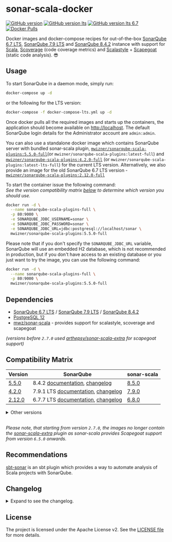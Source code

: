 # sonar-scala-docker

[![GitHub version](<https://img.shields.io/badge/release_(for_SonarQube_8.4.2)-v5.5.0-blue.svg>)](https://github.com/mwz/sonarqube-scala-docker/releases)
[![GitHub version lts](<https://img.shields.io/badge/release_(for_SonarQube_LTS_7.9)-v4.2.0-blue.svg>)](https://github.com/mwz/sonarqube-scala-docker/releases)
[![GitHub version lts 6.7](<https://img.shields.io/badge/release_(for_SonarQube_LTS_6.7)-v2.12.0-blue.svg>)](https://github.com/mwz/sonarqube-scala-docker/releases)
[![Docker Pulls](https://img.shields.io/docker/pulls/mwizner/sonarqube-scala-plugins.svg)](https://hub.docker.com/r/mwizner/sonarqube-scala-plugins)

Docker images and docker-compose recipes for out-of-the-box
[SonarQube 6.7 LTS](https://www.sonarqube.org/sonarqube-6-7-lts),
[SonarQube 7.9 LTS](https://www.sonarqube.org/sonarqube-7-9-lts) and
[SonarQube 8.4.2](https://www.sonarqube.org) instance with support
for [Scala](http://www.scala-lang.org),
[Scoverage](https://github.com/scoverage/scalac-scoverage-plugin) (code coverage
metrics) and [Scalastyle](http://www.scalastyle.org) +
[Scapegoat](https://github.com/sksamuel/scapegoat) (static code analysis).
:sunglasses:

## Usage

To start SonarQube in a daemon mode, simply run:

```bash
docker-compose up -d
```

or the following for the LTS version:

```bash
docker-compose -f docker-compose-lts.yml up -d
```

Once docker pulls all the required images and starts up the containers, the
application should become available on [http://localhost](http://localhost). The
default SonarQube login details for the Administrator account are `admin:admin`.

You can also use a standalone docker image which contains SonarQube server with
bundled sonar-scala plugin,
[`mwizner/sonarqube-scala-plugins:5.5.0-full`](https://hub.docker.com/r/mwizner/sonarqube-scala-plugins)(or
`mwizner/sonarqube-scala-plugins:latest-full`) and
[`mwizner/sonarqube-scala-plugins:4.2.0-full`](https://hub.docker.com/r/mwizner/sonarqube-scala-plugins)
(or `mwizner/sonarqube-scala-plugins:latest-lts-full`) for the current LTS
version. Alternatively, we also provide an image for the old SonarQube 6.7 LTS
version -
[`mwizner/sonarqube-scala-plugins:2.12.0-full`](https://hub.docker.com/r/mwizner/sonarqube-scala-plugins)

To start the container issue the following command:  
_See the version compatibility matrix [below](#compatibility-matrix) to
determine which version you should use._

```bash
docker run -d \
  --name sonarqube-scala-plugins-full \
  -p 80:9000 \
  -e SONARQUBE_JDBC_USERNAME=sonar \
  -e SONARQUBE_JDBC_PASSWORD=sonar \
  -e SONARQUBE_JDBC_URL=jdbc:postgresql://localhost/sonar \
  mwizner/sonarqube-scala-plugins:5.5.0-full
```

Please note that if you don't specify the `SONARQUBE_JDBC_URL` variable,
SonarQube will use an embedded H2 database, which is not recommended in
production, but if you don't have access to an existing database or you just
want to try the image, you can use the following command:

```bash
docker run -d \
  --name sonarqube-scala-plugins-full \
  -p 80:9000 \
  mwizner/sonarqube-scala-plugins:5.5.0-full
```

## Dependencies

- [SonarQube 6.7 LTS](https://hub.docker.com/_/sonarqube) /
  [SonarQube 7.9 LTS](https://hub.docker.com/_/sonarqube) /
  [SonarQube 8.4.2](https://hub.docker.com/_/sonarqube)
- [PostgreSQL 12](https://hub.docker.com/_/postgres)
- [mwz/sonar-scala](https://github.com/mwz/sonar-scala) - provides support for
  scalastyle, scoverage and scapegoat

_(versions before `2.7.0` used
[arthepsy/sonar-scala-extra](https://github.com/arthepsy/sonar-scala-extra) for
scapegoat support)_

## Compatibility Matrix

<!-- prettier-ignore-start -->
|Version | SonarQube | sonar-scala |
|--------|-----------|-------------|
[5.5.0](https://github.com/mwz/sonarqube-scala-docker/releases/tag/5.5.0) | 8.4.2 [documentation](https://docs.sonarqube.org/8.4), [changelog](https://jira.sonarsource.com/secure/ReleaseNote.jspa?projectId=10930&version=15833) | [8.5.0](https://github.com/mwz/sonar-scala/releases/tag/v8.5.0)
[4.2.0](https://github.com/mwz/sonarqube-scala-docker/releases/tag/4.2.0) | 7.9.1 LTS [documentation](https://docs.sonarqube.org/7.9), [changelog](https://jira.sonarsource.com/secure/ReleaseNote.jspa?projectId=10930&version=15029) | [7.9.0](https://github.com/mwz/sonar-scala/releases/tag/v7.9.0)
[2.12.0](https://github.com/mwz/sonarqube-scala-docker/releases/tag/2.12.0) | 6.7.7 LTS [documentation](https://docs.sonarqube.org/display/SONARQUBE67/Documentation), [changelog](https://jira.sonarsource.com/jira/secure/ReleaseNote.jspa?projectId=10930&version=14865) | [6.8.0](https://github.com/mwz/sonar-scala/releases/tag/v6.8.0)
<!-- prettier-ignore-end -->

<details>
  <summary>Other versions</summary>
  <table>
    <tr>
        <td><b>Version</b></td>
        <td><b>SonarQube</b></td>
        <td><b>sonar-scala</b></td>
        <td><b>sonar-scala-extra</b></td>
    </tr>
    <tr>
        <td><a href="https://github.com/mwz/sonarqube-scala-docker/releases/tag/5.4.0">5.4.0</a></td>
        <td>8.3.1 <a href="https://docs.sonarqube.org/8.3">documentation</a>, <a href="https://jira.sonarsource.com/secure/ReleaseNote.jspa?projectId=10930&version=15640">changelog</a></td>
        <td><a href="https://github.com/mwz/sonar-scala/releases/tag/v8.4.0">8.4.0</td>
        <td></td>
    </tr>
    <tr>
        <td><a href="https://github.com/mwz/sonarqube-scala-docker/releases/tag/5.3.0">5.3.0</a></td>
        <td>8.3.1 <a href="https://docs.sonarqube.org/8.3">documentation</a>, <a href="https://jira.sonarsource.com/secure/ReleaseNote.jspa?projectId=10930&version=15640">changelog</a></td>
        <td><a href="https://github.com/mwz/sonar-scala/releases/tag/v8.3.0">8.3.0</td>
        <td></td>
    </tr>
    <tr>
        <td><a href="https://github.com/mwz/sonarqube-scala-docker/releases/tag/5.2.0">5.2.0</a></td>
        <td>8.2 <a href="https://docs.sonarqube.org/8.2">documentation</a>, <a href="https://jira.sonarsource.com/secure/ReleaseNote.jspa?projectId=10930&version=15301">changelog</a></td>
        <td><a href="https://github.com/mwz/sonar-scala/releases/tag/v8.2.0">8.2.0</td>
        <td></td>
    </tr>
    <tr>
        <td><a href="https://github.com/mwz/sonarqube-scala-docker/releases/tag/5.1.0">5.1.0</a></td>
        <td>8.1 <a href="https://docs.sonarqube.org/8.1">documentation</a>, <a href="https://jira.sonarsource.com/secure/ReleaseNote.jspa?projectId=10930&version=15243">changelog</a></td>
        <td><a href="https://github.com/mwz/sonar-scala/releases/tag/v8.1.0">8.1.0</td>
        <td></td>
    </tr>
    <tr>
        <td><a href="https://github.com/mwz/sonarqube-scala-docker/releases/tag/5.0.0">5.0.0</a></td>
        <td>8.1 <a href="https://docs.sonarqube.org/8.1">documentation</a>, <a href="https://jira.sonarsource.com/secure/ReleaseNote.jspa?projectId=10930&version=15243">changelog</a></td>
        <td><a href="https://github.com/mwz/sonar-scala/releases/tag/v8.0.0">8.0.0</td>
        <td></td>
    </tr>
    <tr>
        <td><a href="https://github.com/mwz/sonarqube-scala-docker/releases/tag/3.7.0">3.7.0</a></td>
        <td>7.8 <a href="https://docs.sonarqube.org/7.8">documentation</a>, <a href="https://jira.sonarsource.com/jira/secure/ReleaseNote.jspa?projectId=10930&version=14939">changelog</a></td>
        <td><a href="https://github.com/mwz/sonar-scala/releases/tag/v7.6.0">7.6.0</td>
        <td></td>
    </tr>
    <tr>
        <td><a href="https://github.com/mwz/sonarqube-scala-docker/releases/tag/3.6.0">3.6.0</a></td>
        <td>7.7 <a href="https://docs.sonarqube.org/7.7">documentation</a>, <a href="https://jira.sonarsource.com/jira/secure/ReleaseNote.jspa?projectId=10930&version=14848">changelog</a></td>
        <td><a href="https://github.com/mwz/sonar-scala/releases/tag/v7.5.0">7.5.0</td>
        <td></td>
    </tr>
    <tr>
        <td><a href="https://github.com/mwz/sonarqube-scala-docker/releases/tag/3.5.0">3.5.0</a></td>
        <td>7.6 <a href="https://docs.sonarqube.org/7.6">documentation</a>, <a href="https://jira.sonarsource.com/secure/ReleaseNote.jspa?version=14753&projectId=10930">changelog</a></td>
        <td><a href="https://github.com/mwz/sonar-scala/releases/tag/v7.4.0">7.4.0</td>
        <td></td>
    </tr>
    <tr>
        <td><a href="https://github.com/mwz/sonarqube-scala-docker/releases/tag/3.4.0">3.4.0</a></td>
        <td>7.4 <a href="https://docs.sonarqube.org/7.4">documentation</a>, <a href="https://jira.sonarsource.com/jira/secure/ReleaseNote.jspa?projectId=10930&version=14549">changelog</a></td>
        <td><a href="https://github.com/mwz/sonar-scala/releases/tag/v7.3.1">7.3.1</td>
        <td></td>
    </tr>
    <tr>
        <td><a href="https://github.com/mwz/sonarqube-scala-docker/releases/tag/3.3.0">3.3.0</a></td>
        <td>7.4 <a href="https://docs.sonarqube.org/7.4">documentation</a>, <a href="https://jira.sonarsource.com/jira/secure/ReleaseNote.jspa?projectId=10930&version=14549">changelog</a></td>
        <td><a href="https://github.com/mwz/sonar-scala/releases/tag/v7.3.0">7.3.0</td>
        <td></td>
    </tr>
    <tr>
        <td><a href="https://github.com/mwz/sonarqube-scala-docker/releases/tag/3.2.1">3.2.1</a></td>
        <td>7.4 <a href="https://docs.sonarqube.org/7.4">documentation</a>, <a href="https://jira.sonarsource.com/jira/secure/ReleaseNote.jspa?projectId=10930&version=14549">changelog</a></td>
        <td><a href="https://github.com/mwz/sonar-scala/releases/tag/v7.2.0">7.2.0</td>
        <td></td>
    </tr>
    <tr>
        <td><a href="https://github.com/mwz/sonarqube-scala-docker/releases/tag/3.2.0">3.2.0</a></td>
        <td>7.4 <a href="https://docs.sonarqube.org/7.4">documentation</a>, <a href="https://jira.sonarsource.com/jira/secure/ReleaseNote.jspa?projectId=10930&version=14549">changelog</a></td>
        <td><a href="https://github.com/mwz/sonar-scala/releases/tag/v7.2.0">7.2.0</td>
        <td></td>
    </tr>
    <tr>
        <td><a href="https://github.com/mwz/sonarqube-scala-docker/releases/tag/3.1.0">3.1.0</a></td>
        <td>7.4 <a href="https://docs.sonarqube.org/7.4">documentation</a>, <a href="https://jira.sonarsource.com/jira/secure/ReleaseNote.jspa?projectId=10930&version=14549">changelog</a></td>
        <td><a href="https://github.com/mwz/sonar-scala/releases/tag/v7.1.0">7.1.0</td>
        <td></td>
    </tr>
    <tr>
        <td><a href="https://github.com/mwz/sonarqube-scala-docker/releases/tag/3.0.0">3.0.0</a></td>
        <td>7.3 <a href="https://docs.sonarqube.org/display/SONARQUBE73/Documentation">documentation</a>, <a href="https://jira.sonarsource.com/jira/secure/ReleaseNote.jspa?projectId=10930&version=14464">changelog</a></td>
        <td><a href="https://github.com/mwz/sonar-scala/releases/tag/v7.0.0">7.0.0</td>
        <td></td>
    </tr>
    <tr>
        <td><a href="https://github.com/mwz/sonarqube-scala-docker/releases/tag/4.1.0">4.1.0</a></td>
        <td>7.9.1 LTS <a href="https://docs.sonarqube.org/7.9">documentation</a>, <a href="https://jira.sonarsource.com/secure/ReleaseNote.jspa?projectId=10930&version=15029">changelog</a></td>
        <td><a href="https://github.com/mwz/sonar-scala/releases/tag/v7.8.0">7.8.0</td>
        <td></td>
    </tr>
    <tr>
        <td><a href="https://github.com/mwz/sonarqube-scala-docker/releases/tag/4.0.0">4.0.0</a></td>
        <td>7.9.1 LTS <a href="https://docs.sonarqube.org/7.9">documentation</a>, <a href="https://jira.sonarsource.com/secure/ReleaseNote.jspa?projectId=10930&version=15029">changelog</a></td>
        <td><a href="https://github.com/mwz/sonar-scala/releases/tag/v7.7.0">7.7.0</td>
        <td></td>
    </tr>
    <tr>
        <td><a href="https://github.com/mwz/sonarqube-scala-docker/releases/tag/2.12.0">2.12.0</a></td>
        <td>6.7.7 LTS <a href="https://docs.sonarqube.org/display/SONARQUBE67/Documentation">documentation</a>, <a href="https://jira.sonarsource.com/jira/secure/ReleaseNote.jspa?projectId=10930&version=14865">changelog</a></td>
        <td><a href="https://github.com/mwz/sonar-scala/releases/tag/v6.8.0">6.8.0</td>
        <td></td>
    </tr>
    <tr>
        <td><a href="https://github.com/mwz/sonarqube-scala-docker/releases/tag/2.11.0">2.11.0</a></td>
        <td>6.7.6 LTS <a href="https://docs.sonarqube.org/display/SONARQUBE67/Documentation">documentation</a>, <a href="https://jira.sonarsource.com/jira/secure/ReleaseNote.jspa?projectId=10930&version=13972">changelog</a></td>
        <td><a href="https://github.com/mwz/sonar-scala/releases/tag/v6.8.0">6.8.0</td>
        <td></td>
    </tr>
    <tr>
        <td><a href="https://github.com/mwz/sonarqube-scala-docker/releases/tag/2.10.0">2.10.0</a></td>
        <td>6.7.6 LTS <a href="https://docs.sonarqube.org/display/SONARQUBE67/Documentation">documentation</a>, <a href="https://jira.sonarsource.com/jira/secure/ReleaseNote.jspa?projectId=10930&version=13972">changelog</a></td>
        <td><a href="https://github.com/mwz/sonar-scala/releases/tag/v6.7.0">6.7.0</td>
        <td></td>
    </tr>
    <tr>
        <td><a href="https://github.com/mwz/sonarqube-scala-docker/releases/tag/2.9.0">2.9.0</a></td>
        <td>6.7.5 LTS <a href="https://docs.sonarqube.org/display/SONARQUBE67/Documentation">documentation</a>, <a href="https://jira.sonarsource.com/jira/secure/ReleaseNote.jspa?projectId=10930&version=14467">changelog</a></td>
        <td><a href="https://github.com/mwz/sonar-scala/releases/tag/v6.6.0">6.6.0</td>
        <td></td>
    </tr>
    <tr>
        <td><a href="https://github.com/mwz/sonarqube-scala-docker/releases/tag/2.8.0">2.8.0</a></td>
        <td>6.7.5 LTS <a href="https://docs.sonarqube.org/display/SONARQUBE67/Documentation">documentation</a>, <a href="https://jira.sonarsource.com/jira/secure/ReleaseNote.jspa?projectId=10930&version=14467">changelog</a></td>
        <td><a href="https://github.com/mwz/sonar-scala/releases/tag/v6.5.1">6.5.1</td>
        <td></td>
    </tr>
    <tr>
        <td><a href="https://github.com/mwz/sonarqube-scala-docker/releases/tag/2.7.0">2.7.0</a></td>
        <td>6.7.4 LTS <a href="https://docs.sonarqube.org/display/SONARQUBE67/Documentation">documentation</a>, <a href="https://jira.sonarsource.com/jira/secure/ReleaseNote.jspa?projectId=10930&version=14377">changelog</a></td>
        <td><a href="https://github.com/mwz/sonar-scala/releases/tag/v6.5.0">6.5.0</td>
        <td></td>
    </tr>
    <tr>
        <td><a href="https://github.com/mwz/sonarqube-scala-docker/releases/tag/2.6.0">2.6.0</a></td>
        <td>6.7.4 LTS <a href="https://docs.sonarqube.org/display/SONARQUBE67/Documentation">documentation</a>, <a href="https://jira.sonarsource.com/jira/secure/ReleaseNote.jspa?projectId=10930&version=14377">changelog</a></td>
        <td><a href="https://github.com/mwz/sonar-scala/releases/tag/v6.4.0">6.4.0</td>
        <td><a href="https://github.com/arthepsy/sonar-scala-extra/releases/tag/v1.3.0">1.3.0</a></td>
    </tr>
    <tr>
        <td><a href="https://github.com/mwz/sonarqube-scala-docker/releases/tag/2.5.0">2.5.0</a></td>
        <td>6.7.3 LTS <a href="https://docs.sonarqube.org/display/SONARQUBE67/Documentation">documentation</a>, <a href="https://jira.sonarsource.com/jira/secure/ReleaseNote.jspa?projectId=10930&version=14264">changelog</a></td>
        <td><a href="https://github.com/mwz/sonar-scala/releases/tag/v6.4.0">6.4.0</td>
        <td><a href="https://github.com/arthepsy/sonar-scala-extra/releases/tag/v1.3.0">1.3.0</a></td>
    </tr>
    <tr>
        <td><a href="https://github.com/mwz/sonarqube-scala-docker/releases/tag/2.4.0">2.4.0</a></td>
        <td>6.7.3 LTS <a href="https://docs.sonarqube.org/display/SONARQUBE67/Documentation">documentation</a>, <a href="https://jira.sonarsource.com/jira/secure/ReleaseNote.jspa?projectId=10930&version=14264">changelog</a></td>
        <td><a href="https://github.com/mwz/sonar-scala/releases/tag/v6.3.0">6.3.0</td>
        <td><a href="https://github.com/arthepsy/sonar-scala-extra/releases/tag/v1.3.0">1.3.0</a></td>
    </tr>
    <tr>
        <td><a href="https://github.com/mwz/sonarqube-scala-docker/releases/tag/2.3.0">2.3.0</a></td>
        <td>6.7.3 LTS <a href="https://docs.sonarqube.org/display/SONARQUBE67/Documentation">documentation</a>, <a href="https://jira.sonarsource.com/jira/secure/ReleaseNote.jspa?projectId=10930&version=14264">changelog</a></td>
        <td><a href="https://github.com/mwz/sonar-scala/releases/tag/v6.2.0">6.2.0</td>
        <td><a href="https://github.com/arthepsy/sonar-scala-extra/releases/tag/v1.3.0">1.3.0</a></td>
    </tr>
    <tr>
        <td><a href="https://github.com/mwz/sonarqube-scala-docker/releases/tag/2.2.1">2.2.1</a></td>
        <td>6.7.3 LTS <a href="https://docs.sonarqube.org/display/SONARQUBE67/Documentation">documentation</a>, <a href="https://jira.sonarsource.com/jira/secure/ReleaseNote.jspa?projectId=10930&version=14264">changelog</a></td>
        <td><a href="https://github.com/mwz/sonar-scala/releases/tag/v6.1.0">6.1.0</td>
        <td><a href="https://github.com/arthepsy/sonar-scala-extra/releases/tag/v1.3.0">1.3.0</a></td>
    </tr>
    <tr>
        <td><a href="https://github.com/mwz/sonarqube-scala-docker/releases/tag/2.2.0">2.2.0</a></td>
        <td>6.7.2 LTS <a href="https://docs.sonarqube.org/display/SONARQUBE67/Documentation">documentation</a>, <a href="https://jira.sonarsource.com/jira/secure/ReleaseNote.jspa?projectId=10930&version=14191">changelog</a></td>
        <td><a href="https://github.com/mwz/sonar-scala/releases/tag/v6.1.0">6.1.0</td>
        <td><a href="https://github.com/arthepsy/sonar-scala-extra/releases/tag/v1.3.0">1.3.0</a></td>
    </tr>
    <tr>
        <td><a href="https://github.com/mwz/sonarqube-scala-docker/releases/tag/2.1.0">2.1.0</a></td>
        <td>6.7.1 LTS <a href="https://docs.sonarqube.org/display/SONARQUBE67/Documentation">documentation</a>, <a href="https://jira.sonarsource.com/jira/secure/ReleaseNote.jspa?projectId=10930&version=14137">changelog</a></td>
        <td><a href="https://github.com/mwz/sonar-scala/releases/tag/v6.0.0">6.0.0</td>
        <td><a href="https://github.com/arthepsy/sonar-scala-extra/releases/tag/v1.3.0">1.3.0</a></td>
    </tr>
  </table>
</details>
<br>

_Please note, that starting from version `2.7.0`, the images no longer contain
the [sonar-scala-extra](https://github.com/arthepsy/sonar-scala-extra) plugin as
sonar-scala provides Scapegoat support from version `6.5.0` onwards._

## Recommendations

[sbt-sonar](https://github.com/mwz/sbt-sonar) is an sbt plugin which provides a
way to automate analysis of Scala projects with SonarQube.

## Changelog

<details>
  <summary>Expand to see the changelog.</summary>
  <ul>
    <li><strong>5.5.0</strong> - Upgraded sonar-scala to 8.5.0 & SonarQube to 8.4.</li>
    <li><strong>5.4.0</strong> - Upgraded sonar-scala to 8.4.0.</li>
    <li><strong>5.3.0</strong> - Upgraded sonar-scala to 8.3.0 & SonarQube to 8.3.</li>
    <li><strong>5.2.0</strong> - Upgraded sonar-scala to 8.2.0 & SonarQube to 8.2.</li>
    <li><strong>5.1.0</strong> - Upgraded sonar-scala to 8.1.0.</li>
    <li><strong>5.0.0</strong> - Upgraded sonar-scala to 8.0.0 & SonarQube to 8.1.</li>
    <li><strong>4.2.0</strong> - Upgraded sonar-scala to 7.9.0.</li>
    <li><strong>4.1.0</strong> - Upgraded sonar-scala to 7.8.0.</li>
    <li><strong>4.0.0</strong> - Upgraded sonar-scala to 7.7.0 & SonarQube to 7.9.1 LTS.</li>
    <li><strong>3.7.0</strong> - Upgraded sonar-scala to 7.6.0 & SonarQube to 7.8.</li>
    <li><strong>3.6.0</strong> - Upgraded sonar-scala to 7.5.0 & SonarQube to 7.7.</li>
    <li><strong>3.5.0</strong> - Upgraded sonar-scala to 7.4.0 & SonarQube to 7.6.</li>
    <li><strong>3.4.0</strong> - Upgraded sonar-scala to 7.3.1.</li>
    <li><strong>3.3.0</strong> - Upgraded sonar-scala to 7.3.0.</li>
    <li><strong>3.2.1</strong> - Fixed file system permissions.</li>
    <li><strong>3.2.0</strong> - Upgraded sonar-scala to 7.2.0.</li>
    <li><strong>3.1.0</strong> - Upgraded sonar-scala to 7.1.0 & SonarQube to 7.4.</li>
    <li><strong>3.0.0</strong> - Upgraded sonar-scala to 7.0.0 & SonarQube to 7.3.</li>
    <li><strong>2.12.0</strong> - Upgraded SonarQube to 6.7.7 LTS.</li>
    <li><strong>2.11.0</strong> - Upgraded sonar-scala to 6.8.0.</li>
    <li><strong>2.10.0</strong> - Upgraded sonar-scala to 6.7.0 & SonarQube to 6.7.6.</li>
    <li><strong>2.9.0</strong> - Upgraded sonar-scala to 6.6.0.</li>
    <li><strong>2.8.0</strong> - Upgraded sonar-scala to 6.5.1 & SonarQube to 6.7.5.</li>
    <li><strong>2.7.0</strong> - Upgraded sonar-scala to 6.5.0, which brings support for scapegoat.</li>
    <li><strong>2.6.0</strong> - Upgraded SonarQube to 6.7.4.</li>
    <li><strong>2.5.0</strong> - Upgraded sonar-scala to 6.4.0.</li>
    <li><strong>2.4.0</strong> - Upgraded sonar-scala to 6.3.0.</li>
    <li><strong>2.3.0</strong> - Upgraded sonar-scala to 6.2.0.</li>
    <li><strong>2.2.1</strong> - Upgraded SonarQube to 6.7.3 LTS.</li>
    <li><strong>2.2.0</strong> - Upgraded sonar-scala to 6.1.0 & SonarQube to 6.7.2 LTS.</li>
    <li><strong>2.1.0</strong> - Published docker image with Scala plugins to dockerhub
      [mwizner/sonarqube-scala-plugins](https://hub.docker.com/r/mwizner/sonarqube-scala-plugins).</li>
    <li><strong>2.0.0</strong> - SonarQube 6.7.1 LTS.</li>
    <li><strong>1.0.0</strong> - SonarQube 5.6.7 LTS.</li>
  </ul>
</details>

## License

The project is licensed under the Apache License v2. See the
[LICENSE file](LICENSE) for more details.
